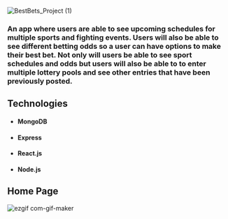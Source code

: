 ![BestBets_Project (1)](https://user-images.githubusercontent.com/94949664/174683144-3283f3bb-68f8-44d2-ac81-ab9892f3742d.png)


### An app where users are able to see upcoming schedules for multiple sports and fighting events. Users will also be able to see different betting odds so a user can have options to make their best bet. Not only will users be able to see sport schedules and odds but users will also be able to to enter multiple lottery pools and see other entries that have been previously posted.

## Technologies
- #### MongoDB
- #### Express
- #### React.js
- #### Node.js

## Home Page

![ezgif com-gif-maker](https://user-images.githubusercontent.com/94949664/174685030-2167823f-5305-4c13-9e65-71e2d811b8e2.gif)
